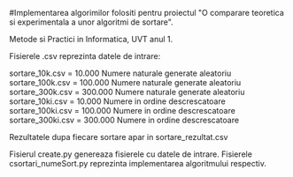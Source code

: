 #Implementarea algorimilor folositi pentru proiectul "O comparare teoretica si experimentala a unor algoritmi de sortare".

Metode si Practici in Informatica, UVT anul 1.

Fisierele .csv reprezinta datele de intrare:

sortare_10k.csv = 10.000 Numere naturale generate aleatoriu
sortare_100k.csv = 100.000 Numere naturale generate aleatoriu
sortare_300k.csv = 300.000 Numere naturale generate aleatoriu
sortare_10ki.csv = 10.000 Numere in ordine descrescatoare
sortare_100ki.csv = 100.000 Numere in ordine descrescatoare
sortare_300ki.csv = 300.000 Numere in ordine descrescatoare

Rezultatele dupa fiecare sortare apar in sortare_rezultat.csv

Fisierul create.py genereaza fisierele cu datele de intrare.
Fisierele csortari_numeSort.py reprezinta implementarea algoritmului respectiv.
